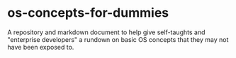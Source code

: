 # os-concepts-for-dummies
A repository and markdown document to help give self-taughts and "enterprise developers" a rundown on basic OS concepts that they may not have been exposed to.
